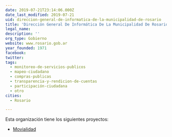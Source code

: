 ```yaml
---
date: 2019-07-21T23:14:06.000Z
date_last_modified: 2019-07-21
uid: direccion-general-de-informatica-de-la-municipalidad-de-rosario
title: 'Dirección General De Informática De La Municipalidad De Rosario'
legal_name: 
description: ''
org_type: Gobierno
website: www.rosario.gob.ar
year_founded: 1971
facebook: 
twitter: 
tags:
  - monitoreo-de-servicios-publicos
  - mapeo-ciudadano
  - compras-publicas
  - transparencia-y-rendicion-de-cuentas
  - participación-ciudadana
  - otro
cities: 
  - Rosario

---
```


Esta organización tiene los siguientes proyectos:

- [Movialidad](/proyectos/movialidad)
